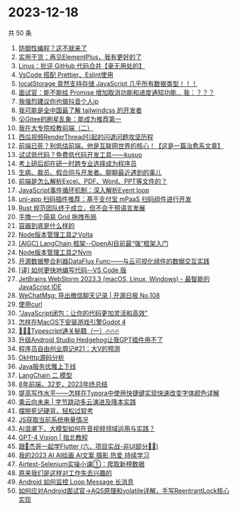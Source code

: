 # 2023-12-18

共 50 条

<!-- BEGIN JUEJIN -->
<!-- 最后更新时间 2023-12-18 00:06:49 +0800 -->
1. [防御性编程？这不就来了](https://juejin.cn/post/7312376672665075722)
1. [实用干货：再见ElementPlus，我有更好的了](https://juejin.cn/post/7312818330153091098)
1. [Linus：批评 GitHub 代码合并【毫无用处的】](https://juejin.cn/post/7312293783973675008)
1. [VsCode 搭配 Prettier、Eslint使用](https://juejin.cn/post/7311633278498504744)
1. [localStorage 竟然支持存储 JavaScript 几乎所有数据类型！！！](https://juejin.cn/post/7311876701910908937)
1. [面试官：能不能给 Promise 增加取消功能和进度通知功能...  我：？？？](https://juejin.cn/post/7312349904046735400)
1. [我强烈建议你也做抖音个人ip](https://juejin.cn/post/7312404619518853146)
1. [我可能是全中国最了解 tailwindcss 的开发者](https://juejin.cn/post/7312723512724209718)
1. [😮Gitee的刷星乱象：能成为推荐第一](https://juejin.cn/post/7311979022330953747)
1. [我在大专院校教前端（二）](https://juejin.cn/post/7312797734771408930)
1. [西瓜视频RenderThread引起的闪退问题攻坚历程](https://juejin.cn/post/7312304122535198756)
1. [前端已死？别低估前端，他是互联网世界的核心！【这是一篇治愈系文章】](https://juejin.cn/post/7312284396711919651)
1. [试试低代码？免费低代码开发工具——kusuo](https://juejin.cn/post/7312353149812785193)
1. [考上研后却在研一时跨专业选择成为程序员](https://juejin.cn/post/7312678013559930918)
1. [生病、裁员、假合同与开发者。聊聊最近遇到的事儿](https://juejin.cn/post/7312722655224627212)
1. [前端是怎么解析Excel、PDF、Word、PPT等文件的？](https://juejin.cn/post/7313048171797544997)
1. [JavaScript事件循环机制：深入解析Event loop](https://juejin.cn/post/7312275586256814130)
1. [uni-app 扫码插件推荐：基于支付宝 mPaaS 扫码组件进行开发](https://juejin.cn/post/7312358144924188722)
1. [Rust 规范团队终于成立，但不会干预语言发展](https://juejin.cn/post/7312266765123780648)
1. [手撸一个简易 Grid 拖拽布局](https://juejin.cn/post/7313048145529487369)
1. [容器到底是什么样的](https://juejin.cn/post/7312356320207798283)
1. [Node版本管理工具之Volta](https://juejin.cn/post/7312393081440370703)
1. [[AIGC] LangChain 框架--OpenAI目前最“强”框架入门](https://juejin.cn/post/7312633390981218331)
1. [Node版本管理工具之Nvm](https://juejin.cn/post/7312330198901374991)
1. [开源数据整合利器DataFlux Func——与云可视化组件的数据交互实践](https://juejin.cn/post/7312293783973560320)
1. [[译] 如何更快地编写代码--VS Code 版](https://juejin.cn/post/7312342529664008218)
1. [JetBrains WebStorm 2023.3 (macOS, Linux, Windows) - 最智能的 JavaScript IDE](https://juejin.cn/post/7312628439286464527)
1. [WeChatMsg: 导出微信聊天记录 | 开源日报 No.108](https://juejin.cn/post/7312353826082357302)
1. [使用curl](https://juejin.cn/post/7312664784070033443)
1. ["JavaScript闭包：让你的代码更加灵活和高效"](https://juejin.cn/post/7312404578959196198)
1. [怎样在MacOS下安装游戏引擎Godot 4](https://juejin.cn/post/7312818350668546098)
1. [🚀🚀🚀Typescript通关秘籍（一）🔥🔥🔥](https://juejin.cn/post/7312722655224741900)
1. [升级Android Studio Hedgehog让我GPT插件用不了](https://juejin.cn/post/7312338839694000155)
1. [程序员自由创业周记#21：大V的预测](https://juejin.cn/post/7312360958143070218)
1. [OkHttp源码分析](https://juejin.cn/post/7311632859085357056)
1. [Java服务优雅上下线](https://juejin.cn/post/7312360958143315978)
1. [LangChain 二 模型](https://juejin.cn/post/7313048212864352265)
1. [8年前端，32岁，2023年终总结](https://juejin.cn/post/7312848658717704227)
1. [提高写作水平——怎样在Typora中使用快捷键实现快速改变字体颜色详解](https://juejin.cn/post/7312352526707163177)
1. [乘云向未来 | 字节跳动多云演进及降本实践](https://juejin.cn/post/7312375896178098239)
1. [摆脱死记硬背，轻松过软考](https://juejin.cn/post/7312393081440403471)
1. [JS获取当前系统电量情况](https://juejin.cn/post/7312353826082144310)
1. [AI浪潮下，大模型如何在音视频领域运用与实践？](https://juejin.cn/post/7312356566916661263)
1. [GPT-4 Vision | 指北教程](https://juejin.cn/post/7312357312446087220)
1. [跟🤡杰哥一起学Flutter (六、项目实战-非UI部分🤷‍♂️)](https://juejin.cn/post/7312723512723521590)
1. [我的2023   AI  AI绘画  AI文案  摄影  热爱  持续学习](https://juejin.cn/post/7312354140527722507)
1. [Airtest-Selenium实操小课①：爬取新榜数据](https://juejin.cn/post/7312404619519983642)
1. [原来我们是这样对工作失去兴趣的](https://juejin.cn/post/7312724606605918249)
1. [Android 如何监控 Loop Message 长消息](https://juejin.cn/post/7312003197408870400)
1. [如何应对Android面试官->AQS原理和volatile详解，手写ReentrantLock核心实现](https://juejin.cn/post/7311697095504724006)
<!-- END JUEJIN -->